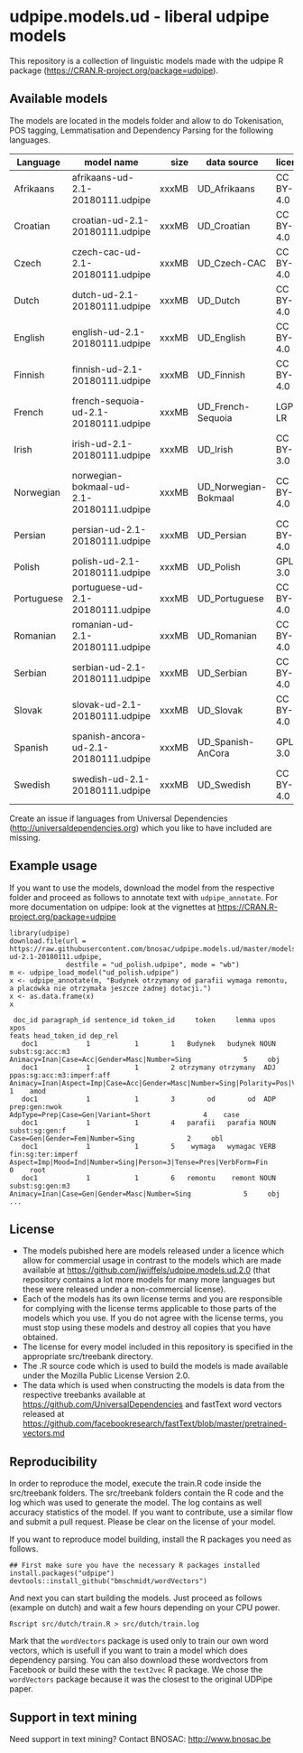 # udpipe.models.ud - liberal udpipe models

This repository is a collection of linguistic models made with the udpipe R package (https://CRAN.R-project.org/package=udpipe). 

## Available models

The models are located in the models folder and allow to do Tokenisation, POS tagging, Lemmatisation and Dependency Parsing for the following languages.

| Language  | model name                               | size  | data source          | license      |
| ----------|------------------------------------------| -----:|----------------------|--------------|
| Afrikaans | afrikaans-ud-2.1-20180111.udpipe         | xxxMB | UD_Afrikaans         | CC BY-SA 4.0 |
| Croatian  | croatian-ud-2.1-20180111.udpipe          | xxxMB | UD_Croatian          | CC BY-SA 4.0 |
| Czech     | czech-cac-ud-2.1-20180111.udpipe         | xxxMB | UD_Czech-CAC         | CC BY-SA 4.0 |
| Dutch     | dutch-ud-2.1-20180111.udpipe             | xxxMB | UD_Dutch             | CC BY-SA 4.0 |
| English   | english-ud-2.1-20180111.udpipe           | xxxMB | UD_English           | CC BY-SA 4.0 |
| Finnish   | finnish-ud-2.1-20180111.udpipe           | xxxMB | UD_Finnish           | CC BY-SA 4.0 |
| French    | french-sequoia-ud-2.1-20180111.udpipe    | xxxMB | UD_French-Sequoia    | LGPL-LR      |
| Irish     | irish-ud-2.1-20180111.udpipe             | xxxMB | UD_Irish             | CC BY-SA 3.0 |
| Norwegian | norwegian-bokmaal-ud-2.1-20180111.udpipe | xxxMB | UD_Norwegian-Bokmaal | CC BY-SA 4.0 |
| Persian   | persian-ud-2.1-20180111.udpipe           | xxxMB | UD_Persian           | CC BY-SA 4.0 |
| Polish    | polish-ud-2.1-20180111.udpipe            | xxxMB | UD_Polish            | GPL-3.0      |
| Portuguese| portuguese-ud-2.1-20180111.udpipe        | xxxMB | UD_Portuguese        | CC BY-SA 4.0 |
| Romanian  | romanian-ud-2.1-20180111.udpipe          | xxxMB | UD_Romanian          | CC BY-SA 4.0 |
| Serbian   | serbian-ud-2.1-20180111.udpipe           | xxxMB | UD_Serbian           | CC BY-SA 4.0 |
| Slovak    | slovak-ud-2.1-20180111.udpipe            | xxxMB | UD_Slovak            | CC BY-SA 4.0 |
| Spanish   | spanish-ancora-ud-2.1-20180111.udpipe    | xxxMB | UD_Spanish-AnCora    | GPL-3.0      |
| Swedish   | swedish-ud-2.1-20180111.udpipe           | xxxMB | UD_Swedish           | CC BY-SA 4.0 |

Create an issue if languages from Universal Dependencies (http://universaldependencies.org) which you like to have included are missing.

## Example usage

If you want to use the models, download the model from the respective folder and proceed as follows to annotate text with `udpipe_annotate`.
For more documentation on udpipe: look at the vignettes at https://CRAN.R-project.org/package=udpipe

```
library(udpipe)
download.file(url = https://raw.githubusercontent.com/bnosac/udpipe.models.ud/master/models/polish-ud-2.1-20180111.udpipe, 
              destfile = "ud_polish.udpipe", mode = "wb")
m <- udpipe_load_model("ud_polish.udpipe")
x <- udpipe_annotate(m, "Budynek otrzymany od parafii wymaga remontu, a placówka nie otrzymała jeszcze żadnej dotacji.")
x <- as.data.frame(x)
x

 doc_id paragraph_id sentence_id token_id     token     lemma upos                      xpos                                                                                          feats head_token_id dep_rel
   doc1            1           1        1   Budynek   budynek NOUN           subst:sg:acc:m3                                                  Animacy=Inan|Case=Acc|Gender=Masc|Number=Sing             5     obj
   doc1            1           1        2 otrzymany otrzymany  ADJ ppas:sg:acc:m3:imperf:aff Animacy=Inan|Aspect=Imp|Case=Acc|Gender=Masc|Number=Sing|Polarity=Pos|VerbForm=Part|Voice=Pass             1    amod
   doc1            1           1        3        od        od  ADP             prep:gen:nwok                                                            AdpType=Prep|Case=Gen|Variant=Short             4    case
   doc1            1           1        4   parafii   parafia NOUN            subst:sg:gen:f                                                                Case=Gen|Gender=Fem|Number=Sing             2     obl
   doc1            1           1        5    wymaga   wymagac VERB         fin:sg:ter:imperf                               Aspect=Imp|Mood=Ind|Number=Sing|Person=3|Tense=Pres|VerbForm=Fin             0    root
   doc1            1           1        6   remontu    remont NOUN           subst:sg:gen:m3                                                  Animacy=Inan|Case=Gen|Gender=Masc|Number=Sing             5     obj
...
```

## License

- The models pubished here are models released under a licence which allow for commercial usage in contrast to the models which are made available at https://github.com/jwijffels/udpipe.models.ud.2.0 (that repository contains a lot more models for many more languages but these were released under a non-commercial license).
- Each of the models has its own license terms and you are responsible for complying with the license terms applicable to those parts of the models which you use. If you do not agree with the license terms, you must stop using these models and destroy all copies that you have obtained.
- The license for every model included in this repository is specified in the appropriate src/treebank directory. 
- The .R source code which is used to build the models is made available under the Mozilla Public License Version 2.0.
- The data which is used when constructing the models is data from the respective treebanks available at https://github.com/UniversalDependencies and fastText word vectors released at https://github.com/facebookresearch/fastText/blob/master/pretrained-vectors.md

## Reproducibility

In order to reproduce the model, execute the train.R code inside the src/treebank folders. The src/treebank folders contain the R code and the log which was used to generate the model. The log contains as well accuracy statistics of the model.
If you want to contribute, use a similar flow and submit a pull request. Please be clear on the license of your model.

If you want to reproduce model building, install the R packages you need as follows. 

```
## First make sure you have the necessary R packages installed
install.packages("udpipe")
devtools::install_github("bmschmidt/wordVectors")
```
And next you can start building the models. Just proceed as follows (example on dutch) and wait a few hours depending on your CPU power.

```
Rscript src/dutch/train.R > src/dutch/train.log
```

Mark that the `wordVectors` package is used only to train our own word vectors, which is usefull if you want to train a model which does dependency parsing. You can also download these wordvectors from Facebook or build these with the `text2vec` R package. We chose the `wordVectors` package because it was the closest to the original UDPipe paper.

## Support in text mining

Need support in text mining?
Contact BNOSAC: http://www.bnosac.be

